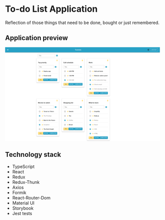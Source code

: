 # To-do List Application

Reflection of those things that need to be done, bought or just remembered.

## Application preview

![To-do preview](/src/assets/todolist-ts.png "To-do preview")

## Technology stack

* TypeScript
* React
* Redux
* Redux-Thunk
* Axios
* Formik
* React-Router-Dom
* Material UI
* Storybook
* Jest tests